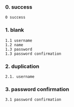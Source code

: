 ### 0. success
	0 success
### 1. blank
	1.1 username
	1.2 name
	1.3 password
	1.3 password confirmation
### 2. duplication 
	2.1. username
### 3. password confirmation
	3.1 password confirmation 